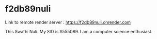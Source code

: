 # f2db89nuli

Link to remote render server : https://f2db89nuli.onrender.com

This Swathi Nuli. My SID is S555089.
I am a computer science enthusiast.

